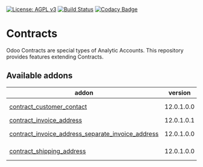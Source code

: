 [![License: AGPL v3](https://img.shields.io/badge/License-AGPL%20v3-blue.svg)](https://www.gnu.org/licenses/agpl-3.0)
[![Build Status](https://travis-ci.org/Tawasta/contract.svg?branch=10.0)](https://travis-ci.org/Tawasta/contract)
[![Codacy Badge](https://api.codacy.com/project/badge/Grade/654ed7c3b0704075a31225c01ec0c587)](https://www.codacy.com/app/Tawasta/contract?utm_source=github.com&amp;utm_medium=referral&amp;utm_content=Tawasta/contract&amp;utm_campaign=Badge_Grade)

Contracts
=========

Odoo Contracts are special types of Analytic Accounts.
This repository provides features extending Contracts.

[//]: # (addons)

Available addons
----------------
addon | version | summary
--- | --- | ---
[contract_customer_contact](contract_customer_contact/) | 12.0.1.0.0 | Add customer contact to contracts
[contract_invoice_address](contract_invoice_address/) | 12.0.1.0.1 | Add invoice address to contracts
[contract_invoice_address_separate_invoice_address](contract_invoice_address_separate_invoice_address/) | 12.0.1.0.0 | Add support for account_invoice_invoice_address
[contract_shipping_address](contract_shipping_address/) | 12.0.1.0.0 | Add shipping address to contracts

[//]: # (end addons)
